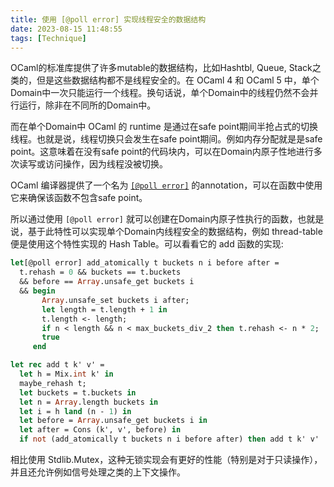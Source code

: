 ```yaml
---
title: 使用 [@poll error] 实现线程安全的数据结构
date: 2023-08-15 11:48:55
tags: [Technique]
---
```


OCaml的标准库提供了许多mutable的数据结构，比如Hashtbl, Queue, Stack之类的，但是这些数据结构都不是线程安全的。在 OCaml 4 和 OCaml 5 中，单个Domain中一次只能运行一个线程。换句话说，单个Domain中的线程仍然不会并行运行，除非在不同所的Domain中。

而在单个Domain中 OCaml 的 runtime 是通过在safe point期间半抢占式的切换线程。也就是说，线程切换只会发生在safe point期间。例如内存分配就是是safe point。这意味着在没有safe point的代码块内，可以在Domain内原子性地进行多次读写或访问操作，因为线程没被切换。

OCaml 编译器提供了一个名为 [`[@poll error]`](https://github.com/ocaml/ocaml/pull/10462) 的annotation，可以在函数中使用它来确保该函数不包含safe point。

所以通过使用 `[@poll error]` 就可以创建在Domain内原子性执行的函数，也就是说，基于此特性可以实现单个Domain内线程安全的数据结构，例如 thread-table 便是使用这个特性实现的 Hash Table。可以看看它的 add 函数的实现:

```ocaml
let[@poll error] add_atomically t buckets n i before after =
  t.rehash = 0 && buckets == t.buckets
  && before == Array.unsafe_get buckets i
  && begin
       Array.unsafe_set buckets i after;
       let length = t.length + 1 in
       t.length <- length;
       if n < length && n < max_buckets_div_2 then t.rehash <- n * 2;
       true
     end

let rec add t k' v' =
  let h = Mix.int k' in
  maybe_rehash t;
  let buckets = t.buckets in
  let n = Array.length buckets in
  let i = h land (n - 1) in
  let before = Array.unsafe_get buckets i in
  let after = Cons (k', v', before) in
  if not (add_atomically t buckets n i before after) then add t k' v'
```

相比使用 Stdlib.Mutex，这种无锁实现会有更好的性能（特别是对于只读操作），并且还允许例如信号处理之类的上下文操作。